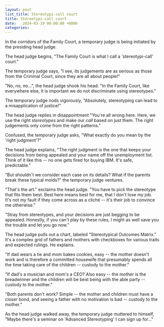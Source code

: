 ```yaml
---
layout: post
list_title: Stereotypi-call court
title: Stereotypi-call court
date:   2024-03-19 00:00:00 +0800
categories:
---
```


In the corridors of the Family Court, a temporary judge is being initiated by
the presiding head judge.

The head judge begins, "The Family Court is what I call a 'stereotypi-call' court."

The temporary judge says, "I see, its judgements are as serious as those from
the Criminal Court, since they are all about people!"

"No, no, no...", the head judge shook his head. "In the Family Court, like
everywhere else, it is important we do not discriminate using stereotypes."

The temporary judge nods vigorously, "Absolutely, stereotyping can lead to a
misapplication of justice!"

The head judge replies in disappointment "You're all wrong here. Here, we use
the right *stereotypes* and make our *call* based on just them. The right
judgements only come from the right patterns."

Confused, the temporary judge asks, "What exactly do you mean by the 'right
judgment'?"

The head judge explains, "The right judgment is the one that keeps your
decisions from being appealed and your name off the unemployment list. Think of
it like this -- no one gets fired for buying IBM. It's safe, predictable."

"But shouldn't we consider each case on its details? What if the parents break
these typical molds?" the temporary judge ventures.

"That's the art." exclaims the head judge. "You have to pick the stereotype that
fits them best. Best here means best for me, that I don't lose my job. It's not
my fault if they come across as a cliché -- it's their job to convince me
otherwise."

"Stray from stereotypes, and your decisions are just begging to be appealed.
Honestly, if you can't play by these rules, I might as well save you the trouble
and let you go now."

The head judge pulls out a chart, labeled "Stereotypical Outcomes Matrix." It's
a complex grid of fathers and mothers with checkboxes for various traits and
expected rulings. He explains.

"If dad wears a tie and mom bakes cookies, easy -- the mother doesn't work and
is therefore a committed housewife that presumably spends all the time taking
care of the children -- custody to the mother."

"If dad's a musician and mom's a CEO? Also easy -- the mother is the breadwinner
and the children will be best being with the able party -- custody to the mother."

"Both parents don't work? Simple -- the mother and children must have a closer
bond, and seeing a father with no motivation is bad -- custody to the mother."

As the head judge walked away, the temporary judge muttered to himself, "Maybe
there's a seminar on 'Advanced Stereotyping' I can sign up for..."
